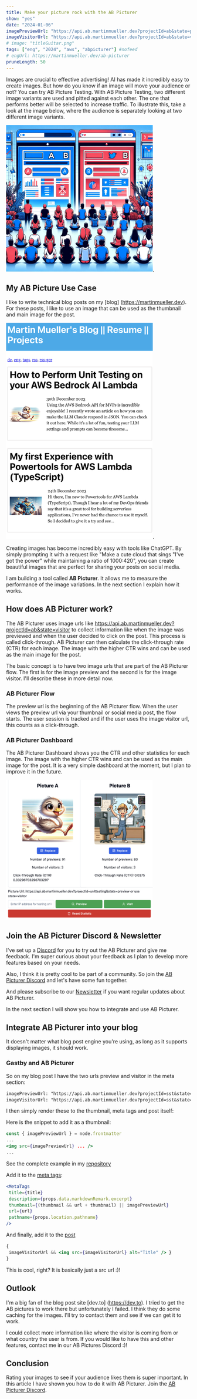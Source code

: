 ```yaml
---
title: Make your picture rock with the AB Picturer 
show: "yes"
date: "2024-01-06"
imagePreviewUrl: "https://api.ab.martinmueller.dev?projectId=ab&state=preview"
imageVisitorUrl: "https://api.ab.martinmueller.dev?projectId=ab&state=visitor"
# image: "titleGuitar.png"
tags: ["eng", "2024", "aws", "abpicturer"] #nofeed
# engUrl: https://martinmueller.dev/ab-picturer
pruneLength: 50
---
```


Images are crucial to effective advertising! AI has made it incredibly easy to create images. But how do you know if an image will move your audience or not? You can try AB Picture Testing. With AB Picture Testing, two different image variants are used and pitted against each other. The one that performs better will be selected to increase traffic. To illustrate this, take a look at the image below, where the audience is separately looking at two different image variants.

<img src="https://github.com/mmuller88/mmblog/raw/master/content/ab-picturer/abtesting.png" alt="drawing" width="400"/>.

## My AB Picture Use Case

I like to write technical blog posts on my [blog] (https://martinmueller.dev). For these posts, I like to use an image that can be used as the thumbnail and main image for the post.

<img src="https://github.com/mmuller88/mmblog/raw/master/content/ab-picturer/blog.png" alt="drawing" width="400"/>.

Creating images has become incredibly easy with tools like ChatGPT. By simply prompting it with a request like "Make a cute cloud that sings "I've got the power" while maintaining a ratio of 1000:420", you can create beautiful images that are perfect for sharing your posts on social media.

I am building a tool called **AB Picturer**. It allows me to measure the performance of the image variations. In the next section I explain how it works.

## How does AB Picturer work?

The AB Picturer uses image urls like https://api.ab.martinmueller.dev?projectId=ab&state=visitor to collect information like when the image was previewed and when the user decided to click on the post. This process is called click-through. AB Picturer can then calculate the click-through rate (CTR) for each image. The image with the higher CTR wins and can be used as the main image for the post.

The basic concept is to have two image urls that are part of the AB Picturer flow. The first is for the image preview and the second is for the image visitor. I'll describe these in more detail now.

### AB Picturer Flow

The preview url is the beginning of the AB Picturer flow. When the user views the preview url via your thumbnail or social media post, the flow starts. The user session is tracked and if the user uses the image visitor url, this counts as a click-through.

### AB Picturer Dashboard

The AB Picturer Dashboard shows you the CTR and other statistics for each image. The image with the higher CTR wins and can be used as the main image for the post. It is a very simple dashboard at the moment, but I plan to improve it in the future.

<img src="https://github.com/mmuller88/mmblog/raw/master/content/ab-picturer/dashboard.png" alt="drawing" width="400"/>

## Join the AB Picturer Discord & Newsletter

I've set up a [Discord](https://discord.gg/ZSvMBCUeyA) for you to try out the AB Picturer and give me feedback. I'm super curious about your feedback as I plan to develop more features based on your needs.

Also, I think it is pretty cool to be part of a community. So join the [AB Picturer Discord](https://discord.gg/ZSvMBCUeyA) and let's have some fun together.

And please subscribe to our [Newsletter](https://app.ab.martinmueller.dev/newsletter) if you want regular updates about AB Picturer.

In the next section I will show you how to integrate and use AB Picturer.

## Integrate AB Picturer into your blog

It doesn't matter what blog post engine you're using, as long as it supports displaying images, it should work.

### Gastby and AB Picturer

So on my blog post I have the two urls preview and visitor in the meta section:

```txt
imagePreviewUrl: "https://api.ab.martinmueller.dev?projectId=sst&state=preview"
imageVisitorUrl: "https://api.ab.martinmueller.dev?projectId=sst&state=visitor"
```

I then simply render these to the thumbnail, meta tags and post itself:

Here is the snippet to add it as a thumbnail:

```jsx
const { imagePreviewUrl } = node.frontmatter
...
<img src={imagePreviewUrl} ... />
...
```

See the complete example in my [repository](https://github.com/mmuller88/mmblog/blob/master/src/pages/index.js)

Add it to the [meta tags](https://github.com/mmuller88/mmblog/blob/master/src/templates/blog-post.js):

```jsx
<MetaTags
 title={title}
 description={props.data.markdownRemark.excerpt}
 thumbnail={(thumbnail && url + thumbnail) || imagePreviewUrl}
 url={url}
 pathname={props.location.pathname}
/>
```

And finally, add it to the [post](https://github.com/mmuller88/mmblog/blob/master/src/templates/blog-post.js)

```jsx
{
 imageVisitorUrl && <img src={imageVisitorUrl} alt="Title" /> }
}
```

This is cool, right? It is basically just a src url :)!

## Outlook

I'm a big fan of the blog post site [dev.to] (https://dev.to). I tried to get the AB pictures to work there but unfortunately I failed. I think they do some caching for the images. I'll try to contact them and see if we can get it to work.

I could collect more information like where the visitor is coming from or what country the user is from. If you would like to have this and other features, contact me in our AB Pictures Discord :)!

## Conclusion

Rating your images to see if your audience likes them is super important. In this article I have shown you how to do it with AB Picturer. Join the [AB Picturer Discord](https://discord.gg/ZSvMBCUeyA).
